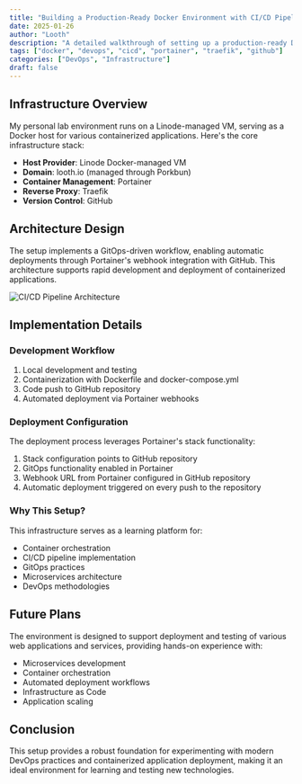 ```yaml
---
title: "Building a Production-Ready Docker Environment with CI/CD Pipeline"
date: 2025-01-26
author: "Looth"
description: "A detailed walkthrough of setting up a production-ready Docker environment with automated CI/CD pipeline using Portainer, Traefik, and GitHub webhooks"
tags: ["docker", "devops", "cicd", "portainer", "traefik", "github"]
categories: ["DevOps", "Infrastructure"]
draft: false
---
```



## Infrastructure Overview

My personal lab environment runs on a Linode-managed VM, serving as a Docker host for various containerized applications. Here's the core infrastructure stack:

- **Host Provider**: Linode Docker-managed VM
- **Domain**: looth.io (managed through Porkbun)
- **Container Management**: Portainer
- **Reverse Proxy**: Traefik
- **Version Control**: GitHub

## Architecture Design

The setup implements a GitOps-driven workflow, enabling automatic deployments through Portainer's webhook integration with GitHub. This architecture supports rapid development and deployment of containerized applications.

![CI/CD Pipeline Architecture](/img/cicd-diagram.png)

## Implementation Details

### Development Workflow

1. Local development and testing
2. Containerization with Dockerfile and docker-compose.yml
3. Code push to GitHub repository
4. Automated deployment via Portainer webhooks

### Deployment Configuration

The deployment process leverages Portainer's stack functionality:

1. Stack configuration points to GitHub repository
2. GitOps functionality enabled in Portainer
3. Webhook URL from Portainer configured in GitHub repository
4. Automatic deployment triggered on every push to the repository

### Why This Setup?

This infrastructure serves as a learning platform for:

- Container orchestration
- CI/CD pipeline implementation
- GitOps practices
- Microservices architecture
- DevOps methodologies

## Future Plans

The environment is designed to support deployment and testing of various web applications and services, providing hands-on experience with:

- Microservices development
- Container orchestration
- Automated deployment workflows
- Infrastructure as Code
- Application scaling

## Conclusion

This setup provides a robust foundation for experimenting with modern DevOps practices and containerized application deployment, making it an ideal environment for learning and testing new technologies.

